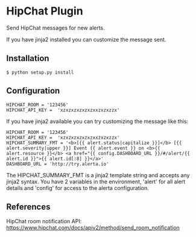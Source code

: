 HipChat Plugin
================

Send HipChat messages for new alerts.

If you have jinja2 installed you can customize the message sent.

Installation
------------

    $ python setup.py install


Configuration
-------------

```
HIPCHAT_ROOM = '123456'
HIPCHAT_API_KEY =  'xzxzxzxzxzxzxxzxzxzzx'
```

If you have jinja2 available you can try customizing the message like this:
```
HIPCHAT_ROOM = '123456'
HIPCHAT_API_KEY =  'xzxzxzxzxzxzxxzxzxzzx'
HIPCHAT_SUMMARY_FMT = '<b>[{{ alert.status|capitalize }}]</b> [{{ alert.severity|upper }}] Event {{ alert.event }} on <b>{{ alert.resource }}</b> <a href="{{ config.DASHBOARD_URL }}/#/alert/{{ alert.id }}">{{ alert.id[:8] }}</a>'
DASHBOARD_URL = 'http://try.alerta.io'
```

The HIPCHAT_SUMMARY_FMT is a jinja2 template string and accepts any jinja2 syntax. You have 2 variables in the environment, 'alert' for all alert details and 'config' for access to the alerta configuration.

References
----------

HipChat room notification API: https://www.hipchat.com/docs/apiv2/method/send_room_notification
